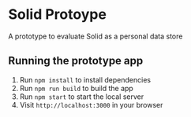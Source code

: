 # Solid Protoype

A prototype to evaluate Solid as a personal data store

## Running the prototype app

1. Run `npm install` to install dependencies
2. Run `npm run build` to build the app
3. Run `npm start` to start the local server
4. Visit `http://localhost:3000` in your browser 
